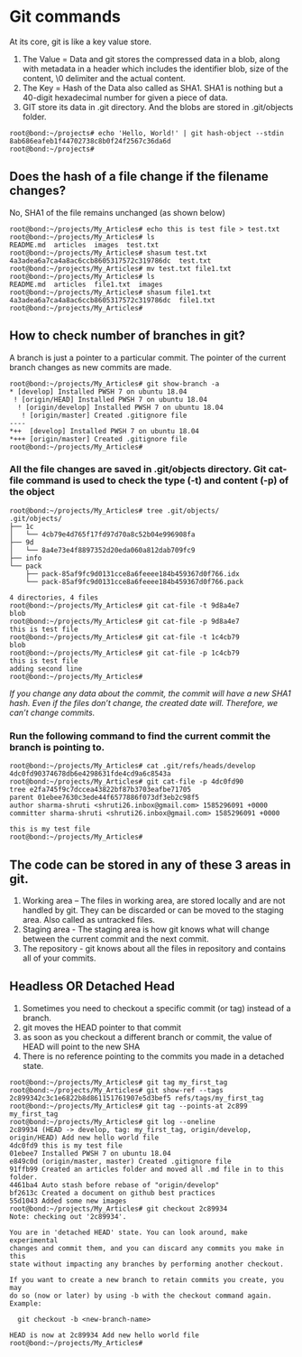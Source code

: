 # Git commands

At its core, git is like a key value store. 
1.	The Value = Data and git stores the compressed data in a blob, along with metadata in a header which includes the identifier blob, size of the content, \0 delimiter and the actual content.
2.	The Key = Hash of the Data also called as SHA1. SHA1 is nothing but a 40-digit hexadecimal number for given a piece of data.
3.	GIT store its data in .git directory. And the blobs are stored in .git/objects folder.

```
root@bond:~/projects# echo 'Hello, World!' | git hash-object --stdin 
8ab686eafeb1f44702738c8b0f24f2567c36da6d
root@bond:~/projects#
 ```

## Does the hash of a file change if the filename changes?

No, SHA1 of the file remains unchanged (as shown below)
```
root@bond:~/projects/My_Articles# echo this is test file > test.txt
root@bond:~/projects/My_Articles# ls
README.md  articles  images  test.txt
root@bond:~/projects/My_Articles# shasum test.txt 
4a3adea6a7ca4a8ac6ccb8605317572c319786dc  test.txt
root@bond:~/projects/My_Articles# mv test.txt file1.txt
root@bond:~/projects/My_Articles# ls
README.md  articles  file1.txt  images
root@bond:~/projects/My_Articles# shasum file1.txt 
4a3adea6a7ca4a8ac6ccb8605317572c319786dc  file1.txt
root@bond:~/projects/My_Articles#
```

## How to check number of branches in git?
A branch is just a pointer to a particular commit. The pointer of the current branch changes as new commits are made.
```
root@bond:~/projects/My_Articles# git show-branch -a
* [develop] Installed PWSH 7 on ubuntu 18.04
 ! [origin/HEAD] Installed PWSH 7 on ubuntu 18.04
  ! [origin/develop] Installed PWSH 7 on ubuntu 18.04
   ! [origin/master] Created .gitignore file
----
*++  [develop] Installed PWSH 7 on ubuntu 18.04
*+++ [origin/master] Created .gitignore file
root@bond:~/projects/My_Articles#
```

### All the file changes are saved in .git/objects directory. Git cat-file command is used to check the type (-t) and content (-p) of the object
```
root@bond:~/projects/My_Articles# tree .git/objects/
.git/objects/
├── 1c
│   └── 4cb79e4d765f17fd97d70a8c52b04e996908fa
├── 9d
│   └── 8a4e73e4f8897352d20eda060a812dab709fc9
├── info
└── pack
    ├── pack-85af9fc9d0131cce8a6feeee184b459367d0f766.idx
    └── pack-85af9fc9d0131cce8a6feeee184b459367d0f766.pack

4 directories, 4 files
root@bond:~/projects/My_Articles# git cat-file -t 9d8a4e7
blob
root@bond:~/projects/My_Articles# git cat-file -p 9d8a4e7
this is test file
root@bond:~/projects/My_Articles# git cat-file -t 1c4cb79
blob
root@bond:~/projects/My_Articles# git cat-file -p 1c4cb79
this is test file
adding second line
root@bond:~/projects/My_Articles#
```
*If you change any data about the commit, the commit will have
a new SHA1 hash. Even if the files don’t change, the created date will. Therefore, we can’t change commits.*

### Run the following command to find the current commit the branch is pointing to.
```
root@bond:~/projects/My_Articles# cat .git/refs/heads/develop 
4dc0fd90374678db6e4298631fde4cd9a6c8543a
root@bond:~/projects/My_Articles# git cat-file -p 4dc0fd90
tree e2fa745f9c7dccea43822bf87b3703eafbe71705
parent 01ebee7630c3ede44f6577886f073df3eb2c98f5
author sharma-shruti <shruti26.inbox@gmail.com> 1585296091 +0000
committer sharma-shruti <shruti26.inbox@gmail.com> 1585296091 +0000

this is my test file
root@bond:~/projects/My_Articles#
```

## The code can be stored in any of these 3 areas in git.
1.	Working area – The files in working area, are stored locally and are not handled by git. They can be discarded or can be moved to the staging area. Also called as untracked files.
2.	Staging area - The staging area is how git knows what will change between the current commit and the next commit.
3.	The repository - git knows about all the files in repository and contains all of your commits.

## Headless OR Detached Head
1.	Sometimes you need to checkout a specific commit (or tag) instead of a branch. 
2.	git moves the HEAD pointer to that commit 
3.	as soon as you checkout a different branch or commit, the value of HEAD will point to the new SHA 
4.	There is no reference pointing to the commits you made in a detached state.
```
root@bond:~/projects/My_Articles# git tag my_first_tag
root@bond:~/projects/My_Articles# git show-ref --tags
2c899342c3c1e6822b8d861151761907e5d3bef5 refs/tags/my_first_tag
root@bond:~/projects/My_Articles# git tag --points-at 2c899
my_first_tag
root@bond:~/projects/My_Articles# git log --oneline
2c89934 (HEAD -> develop, tag: my_first_tag, origin/develop, origin/HEAD) Add new hello world file
4dc0fd9 this is my test file
01ebee7 Installed PWSH 7 on ubuntu 18.04
e849c0d (origin/master, master) Created .gitignore file
91ffb99 Created an articles folder and moved all .md file in to this folder.
4461ba4 Auto stash before rebase of "origin/develop"
bf2613c Created a document on github best practices
55d1043 Added some new images
root@bond:~/projects/My_Articles# git checkout 2c89934
Note: checking out '2c89934'.

You are in 'detached HEAD' state. You can look around, make experimental
changes and commit them, and you can discard any commits you make in this
state without impacting any branches by performing another checkout.

If you want to create a new branch to retain commits you create, you may
do so (now or later) by using -b with the checkout command again. Example:

  git checkout -b <new-branch-name>

HEAD is now at 2c89934 Add new hello world file
root@bond:~/projects/My_Articles#
```
